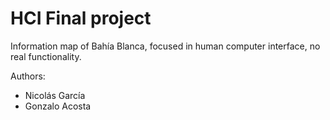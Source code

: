 HCI Final project
=================

Information map of Bahía Blanca, focused in human computer interface, no real functionality.

Authors:
  - Nicolás García
  - Gonzalo Acosta

